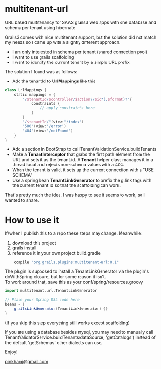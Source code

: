 # multitenant-url
URL based multitenancy for SAAS grails3 web apps with one database and schema per tenant using hibernate

Grails3 comes with nice multitenant support, but the solution did not match my needs so I came up with a slightly different approach.

* I am only interested in schema per tenant (shared connection pool)
* I want to use grails scaffolding
* I want to identify the current tenant by a simple URL prefix

The solution I found was as follows:

* Add the tenantId to **UrlMappings** like this 
```groovy
class UrlMappings {
    static mappings = {
        "/$tenantId/$controller/$action?/$id?(.$format)?"{
            constraints {
                // apply constraints here
            }
        }
        "/$tenantId/"(view:"/index")
        "500"(view:'/error')
        "404"(view:'/notFound')
    }
}
```
* Add a section in BootStrap to call TenantValidationService.buildTenants
* Make a **TenantInterceptor** that grabs the first path element from the URL and sets it as the tenant.id.  A **Tenant** helper class manages it in a thread local and rejects non-schema values with a 404.
* When the tenant is valid, it sets up the current connection with a "USE SCHEMA"
* Use a spring bean **TenantLinkGenerator** to prefix the g:link tags with the current tenant id so that the scaffolding can work.

That's pretty much the idea.  I was happy to see it seems to work, so I wanted to share.

# How to use it

If/when I publish this to a repo these steps may change.  Meanwhile:

1. download this project
1. grails install
1. reference it in your own project build.gradle
```groovy
    compile "org.grails.plugins:multitenant-url:0.1"
```
The plugin is supposed to install a TenantLinkGenerator via the plugin's doWithSpring closure, but for some reason it isn't.  
To work around that, save this as your conf/spring/resources.groovy
```groovy
import multitenant.url.TenantLinkGenerator

// Place your Spring DSL code here
beans = {
    grailsLinkGenerator(TenantLinkGenerator) {}
}
``` 
(If you skip this step everything still works except scaffolding)

If you are using a database besides mysql, you may need to manually call TenantValidatorService.buildTenants(dataSource, 'getCatalogs') instead of the default 'getSchemas' other dialects can use.

Enjoy!

pinkhamj@gmail.com